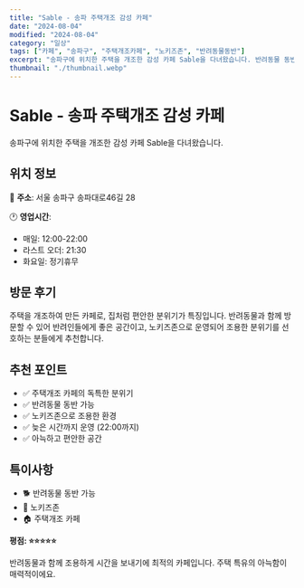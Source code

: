 ```yaml
---
title: "Sable - 송파 주택개조 감성 카페"
date: "2024-08-04"
modified: "2024-08-04"
category: "일상"
tags: ["카페", "송파구", "주택개조카페", "노키즈존", "반려동물동반"]
excerpt: "송파구에 위치한 주택을 개조한 감성 카페 Sable을 다녀왔습니다. 반려동물 동반 가능하고 노키즈존으로 운영되는 조용한 카페입니다."
thumbnail: "./thumbnail.webp"
---
```


# Sable - 송파 주택개조 감성 카페

송파구에 위치한 주택을 개조한 감성 카페 Sable을 다녀왔습니다.

## 위치 정보

📍 **주소**: 서울 송파구 송파대로46길 28

🕐 **영업시간**:

- 매일: 12:00-22:00
- 라스트 오더: 21:30
- 화요일: 정기휴무

## 방문 후기

주택을 개조하여 만든 카페로, 집처럼 편안한 분위기가 특징입니다. 반려동물과 함께 방문할 수 있어 반려인들에게 좋은 공간이고, 노키즈존으로 운영되어 조용한 분위기를 선호하는 분들에게 추천합니다.

## 추천 포인트

- ✅ 주택개조 카페의 독특한 분위기
- ✅ 반려동물 동반 가능
- ✅ 노키즈존으로 조용한 환경
- ✅ 늦은 시간까지 운영 (22:00까지)
- ✅ 아늑하고 편안한 공간

## 특이사항

- 🐕 반려동물 동반 가능
- 👶 노키즈존
- 🏠 주택개조 카페

**평점: ⭐⭐⭐⭐⭐**

반려동물과 함께 조용하게 시간을 보내기에 최적의 카페입니다. 주택 특유의 아늑함이 매력적이에요.

